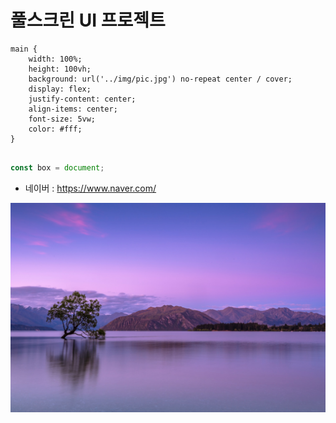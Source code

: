 # 풀스크린 UI 프로젝트

```
main {
	width: 100%;
	height: 100vh;
	background: url('../img/pic.jpg') no-repeat center / cover;
	display: flex;
	justify-content: center;
	align-items: center;
	font-size: 5vw;
	color: #fff;
}


```

```javascript
const box = document;
```

- 네이버 : <https://www.naver.com/>

![배경이미지](/img/pic.jpg)
